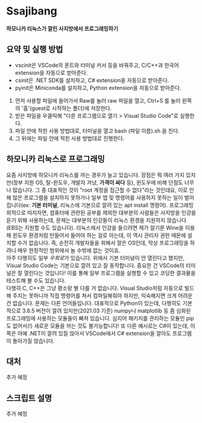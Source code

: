 Ssajibang
===
**하모니카 리눅스가 깔린 사지방에서 프로그래밍하기**

요약 및 실행 방법
---
- vscinit은 VSCode의 폰트와 터미널 커서 등을 바꿔주고, C/C++과 한국어 extension을 자동으로 받아준다.
- csinit은 .NET SDK를 설치하고, C# extension을 자동으로 받아준다.
- pyinit은 Miniconda를 설치하고, Python extension을 자동으로 받아준다.

1. 먼저 사용할 파일에 들어가서 Raw를 눌러 raw 파일을 열고, Ctrl+S 를 눌러 왼쪽의 '홈'(guest로 시작하는 폴더)에 저장한다.
2. 받은 파일을 우클릭해 "다른 프로그램으로 열기 > Visual Studio Code"로 실행한다.
3. 파일 안에 적힌 사용 방법대로, 터미널을 열고 bash (파일 이름).sh 을 친다.
4. 그 뒤에는 파일 안에 적힌 사용 방법대로 진행한다.

하모니카 리눅스로 프로그래밍
---
요즘 사지방에 하모니카 리눅스를 까는 경우가 늘고 있습니다. 장점은 뭐 여러 가지 있지만(정부 지원 OS, 탈-윈도우, 개발자 겨냥, **가격이 싸다** 등), 윈도우에 비해 단점도 너무나 많습니다. 그 중 대표적인 것이 "root 계정을 접근할 수 없다"라는 것인데요, 이로 인해 많은 프로그램을 설치하지 못하거나 일부 앱 및 명령어를 사용하지 못하는 일이 벌어집니다(ex: **기본 터미널**, 리눅스에 기본으로 깔려 있는 apt install 명령어). 프로그래밍 외적으로 따지자면, 컴퓨터에 관련된 공부를 제외한 대부분의 사람들은 사지방을 인강을 듣기 위해 사용하는데, 문제는 대부분의 인강들이 리눅스 환경을 지원하지 않습니다(EBS는 지원할 수도 있습니다). 리눅스에서 인강을 들으려면 제가 알기론 Wine을 이용해 윈도우 환경처럼 만들어서 들어야 하는 걸로 아는데, 이 역시 관리자 권한 때문에 설치할 수가 없습니다. 즉, 순전히 개발자들을 위해서 깔은 OS인데, 막상 프로그래밍을 하려니 매우 한정적인 범위에서 놀 수밖에 없는 것이죠.<br>
아주 다행히도 일부 *우회로*가 있습니다. 위에서 기본 터미널이 안 열린다고 했지만, Visual Studio Code는 기본으로 깔려 있고 잘 동작합니다. 중요한 건 VSCode의 터미널은 잘 열린다는 것입니다! 이를 통해 일부 프로그램을 실행할 수 있고 코딩한 결과물을 테스트해 볼 수도 있습니다.<br>
다행히 C, C++은 그냥 평소랑 별 다를 거 없습니다. Visual Studio처럼 자동으로 빌드해 주지는 못하니까 직접 명령어를 쳐서 컴파일해줘야 하지만, 익숙해지면 크게 어려운 건 없습니다. 문제는 다른 언어들입니다. 대표적으로 Python이 있는데, 다행히도 기본적으로 3.6.5 버전이 깔려 있지만(2021.03 기준) numpy나 matplotlib 등 좀 심화된 프로그래밍에 사용하는 모듈들이 빠져 있습니다. 심지어 패키지를 관리하는 모듈인 pip도 없어서(!) 새로운 모듈을 까는 것도 불가능합니다! 또 다른 예시로는 C#이 있는데, 이쪽은 아예 .NET이 깔려 있질 않아서 VSCode에서 C# extension을 깔아도 프로그램이 돌아가질 않습니다.<br>

대처
---
추가 예정<br>

스크립트 설명
---
추가 예정<br>
